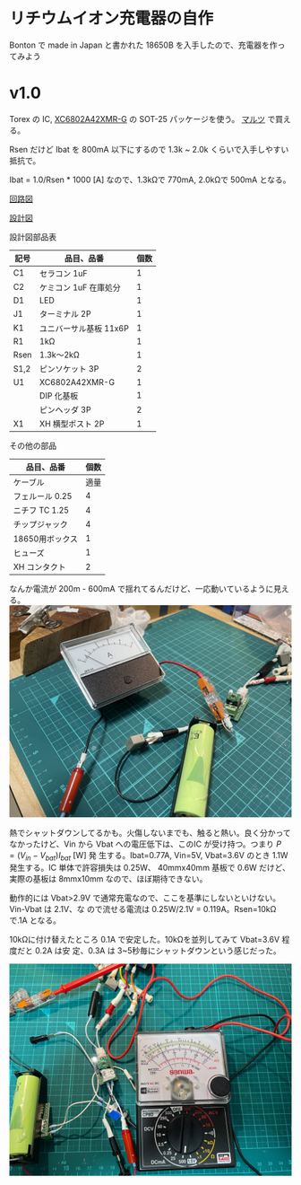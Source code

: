 # リチウムイオン充電器の自作

Bonton で made in Japan と書かれた 18650B を入手したので、充電器を作ってみよう

# v1.0

Torex の IC, 
[XC6802A42XMR-G](https://product.torexsemi.com/ja/series/xc6802)
の SOT-25 パッケージを使う。
[マルツ](https://www.marutsu.co.jp/pc/i/2585649/)
で買える。

Rsen だけど Ibat を 800mA 以下にするので 1.3k ~ 2.0k くらいで入手しやすい抵抗で。

Ibat = 1.0/Rsen * 1000 [A] なので、1.3kΩで 770mA, 2.0kΩで 500mA となる。

[回路図](./kicad/LiIonCharger1.0/LiIonCharger1.0.pdf)

[設計図](./librecad/LiIonCharger1.0.pdf)

設計図部品表

| 記号 | 品目、品番             | 個数 |
| ---  | ---                    | ---  |
| C1   | セラコン 1uF           | 1    |
| C2   | ケミコン 1uF 在庫処分  | 1    |
| D1   | LED                    | 1    |
| J1   | ターミナル 2P          | 1    |
| K1   | ユニバーサル基板 11x6P | 1    |
| R1   | 1kΩ                   | 1    |
| Rsen | 1.3k〜2kΩ             | 1    |
| S1,2 | ピンソケット 3P        | 2    |
| U1   | XC6802A42XMR-G         | 1    |
|      | DIP 化基板             | 1    |
|      | ピンヘッダ 3P          | 2    |
| X1   | XH 横型ポスト 2P       | 1    |

その他の部品

| 品目、品番     | 個数 |
| ---            | --- |
| ケーブル       | 適量 |
| フェルール 0.25 | 4  |
| ニチフ TC 1.25 | 4   |
| チップジャック | 4   |
| 18650用ボックス | 1  |
| ヒューズ  | 1 |
| XH コンタクト | 2 |

なんか電流が 200m - 600mA で揺れてるんだけど、一応動いているように見える。
![完成品1.0](./photos/LiionCharger1.0.jpg)

熱でシャットダウンしてるかも。火傷しないまでも、触ると熱い。良く分かってなかったけど、Vin
から Vbat への電圧低下は、このIC が受け持つ。つまり $`P=(V_{in}-V_{bat}) I_{bat}`$ [W] 発
生する。Ibat=0.77A, Vin=5V, Vbat=3.6V のとき 1.1W 発生する。IC 単体で許容損失は  0.25W、
40mmx40mm 基板で 0.6W だけど、実際の基板は 8mmx10mm なので、ほぼ期待できない。

動作的には Vbat>2.9V で通常充電なので、ここを基準にしないといけない。Vin-Vbat は 2.1V、な
ので流せる電流は 0.25W/2.1V = 0.119A。Rsen=10kΩで.1A となる。

10kΩに付け替えたところ 0.1A で安定した。10kΩを並列してみて Vbat=3.6V 程度だと 0.2A は安
定、0.3A は 3~5秒毎にシャットダウンという感じだった。

![1.0 10kΩ版](./photos/v1.0_10kΩ.jpg)
